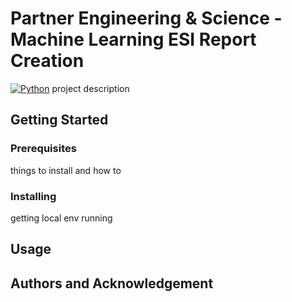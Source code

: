 # Partner Engineering & Science - Machine Learning ESI Report Creation
[![Python](https://img.shields.io/badge/Python-%233776AB.svg?style=flat&logo=Python&logoColor=white)](https://www.python.org/)
project description

## Getting Started
### Prerequisites
things to install and how to

### Installing
getting local env running

## Usage

## Authors and Acknowledgement
